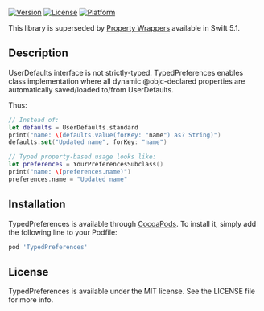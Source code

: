 
[![Version](https://img.shields.io/cocoapods/v/TypedPreferences.svg?style=flat)](https://cocoapods.org/pods/TypedPreferences)
[![License](https://img.shields.io/cocoapods/l/TypedPreferences.svg?style=flat)](https://cocoapods.org/pods/TypedPreferences)
[![Platform](https://img.shields.io/cocoapods/p/TypedPreferences.svg?style=flat)](https://cocoapods.org/pods/TypedPreferences)

This library is superseded by [Property Wrappers](https://github.com/apple/swift-evolution/blob/master/proposals/0258-property-wrappers.md) available in Swift 5.1.

## Description

UserDefaults interface is not strictly-typed.
TypedPreferences enables class implementation where all dynamic @objc-declared properties are automatically saved/loaded to/from UserDefaults.

Thus:
```swift
// Instead of:
let defaults = UserDefaults.standard
print("name: \(defaults.value(forKey: "name") as? String)")
defaults.set("Updated name", forKey: "name")

// Typed property-based usage looks like:
let preferences = YourPreferencesSubclass()
print("name: \(preferences.name)")
preferences.name = "Updated name"
```

## Installation

TypedPreferences is available through [CocoaPods](https://cocoapods.org). To install
it, simply add the following line to your Podfile:

```ruby
pod 'TypedPreferences'
```

## License

TypedPreferences is available under the MIT license. See the LICENSE file for more info.
